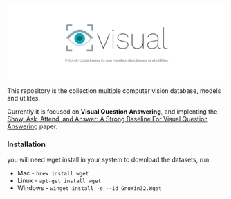 ![banner](/docs/banner.jpg)

This repository is the collection multiple computer vision database, models and utilites.

Currently it is focused on **Visual Question Answering**, and implenting the [Show, Ask, Attend, and Answer: A Strong Baseline For Visual Question Answering](https://arxiv.org/abs/1704.03162) paper.

<!-- ### Introduction -->

### Installation 

you will need wget install in your system to download the datasets, run:
- Mac - `brew install wget`
- Linux - `apt-get install wget`
- Windows - `winget install -e --id GnuWin32.Wget`

<!-- ### Usage -->
